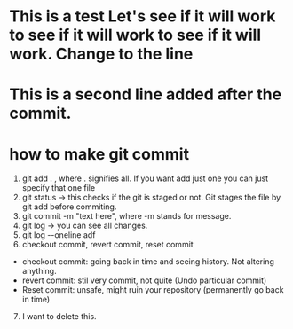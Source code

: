 # This is a test Let's see if it will work to see if it will work to see if it will work. Change to the line
# This is a second line added after the commit.
# how to make git commit
 1. git add . , where . signifies all. If you want add just one you can just specify that one file
 2. git status -> this checks if the git is staged or not. Git stages the file by git add before commiting.
 3. git commit -m "text here", where -m stands for message.
 4. git log -> you can see all changes.
 5. git log --oneline adf
 6. checkout commit, revert commit, reset commit
 - checkout commit: going back in time and seeing history. Not altering anything.
 - revert commit: stil very commit, not quite (Undo particular commit)
 - Reset commit: unsafe, might ruin your repository (permanently go back in time)

 7. I want to delete this.
